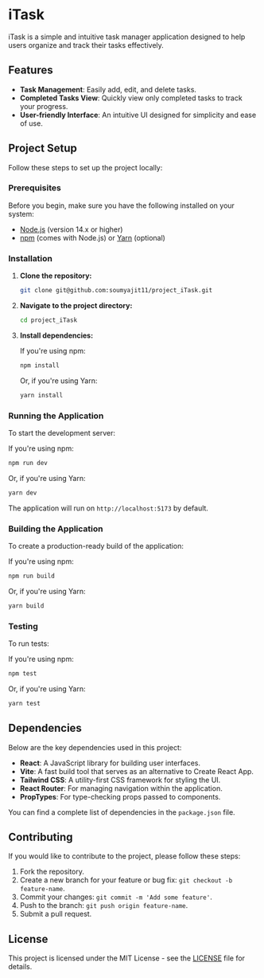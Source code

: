 # iTask

iTask is a simple and intuitive task manager application designed to help users organize and track their tasks effectively.

## Features

- **Task Management**: Easily add, edit, and delete tasks.
- **Completed Tasks View**: Quickly view only completed tasks to track your progress.
- **User-friendly Interface**: An intuitive UI designed for simplicity and ease of use.

## Project Setup

Follow these steps to set up the project locally:

### Prerequisites

Before you begin, make sure you have the following installed on your system:

- [Node.js](https://nodejs.org/en/download/) (version 14.x or higher)
- [npm](https://www.npmjs.com/) (comes with Node.js) or [Yarn](https://yarnpkg.com/getting-started/install) (optional)

### Installation

1. **Clone the repository:**

   ```bash
   git clone git@github.com:soumyajit11/project_iTask.git
   ```

2. **Navigate to the project directory:**

   ```bash
   cd project_iTask
   ```

3. **Install dependencies:**

   If you're using npm:

   ```bash
   npm install
   ```

   Or, if you're using Yarn:

   ```bash
   yarn install
   ```

### Running the Application

To start the development server:

If you're using npm:

```bash
npm run dev
```

Or, if you're using Yarn:

```bash
yarn dev
```

The application will run on `http://localhost:5173` by default.

### Building the Application

To create a production-ready build of the application:

If you're using npm:

```bash
npm run build
```

Or, if you're using Yarn:

```bash
yarn build
```

### Testing

To run tests:

If you're using npm:

```bash
npm test
```

Or, if you're using Yarn:

```bash
yarn test
```

## Dependencies

Below are the key dependencies used in this project:

- **React**: A JavaScript library for building user interfaces.
- **Vite**: A fast build tool that serves as an alternative to Create React App.
- **Tailwind CSS**: A utility-first CSS framework for styling the UI.
- **React Router**: For managing navigation within the application.
- **PropTypes**: For type-checking props passed to components.

You can find a complete list of dependencies in the `package.json` file.

## Contributing

If you would like to contribute to the project, please follow these steps:

1. Fork the repository.
2. Create a new branch for your feature or bug fix: `git checkout -b feature-name`.
3. Commit your changes: `git commit -m 'Add some feature'`.
4. Push to the branch: `git push origin feature-name`.
5. Submit a pull request.

## License

This project is licensed under the MIT License - see the [LICENSE](LICENSE) file for details.
